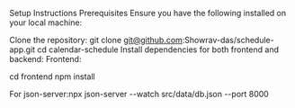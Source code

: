Setup Instructions
Prerequisites
Ensure you have the following installed on your local machine:

Clone the repository:
git clone git@github.com:Showrav-das/schedule-app.git
cd calendar-schedule
Install dependencies for both frontend and backend: Frontend:

cd frontend
npm install

For json-server:npx json-server --watch src/data/db.json --port 8000
